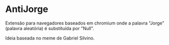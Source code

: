 # AntiJorge
Extensão para navegadores baseados em chromium onde a palavra "Jorge"(palavra aleatória) é substituída por "Null".

Ideia baseada no meme de Gabriel Silvino.

